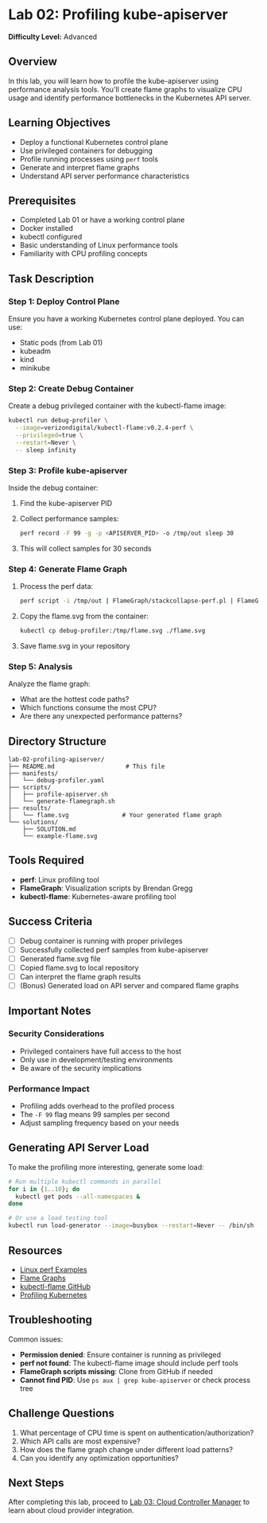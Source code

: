 # Lab 02: Profiling kube-apiserver

**Difficulty Level:** Advanced

## Overview

In this lab, you will learn how to profile the kube-apiserver using performance analysis tools. You'll create flame graphs to visualize CPU usage and identify performance bottlenecks in the Kubernetes API server.

## Learning Objectives

- Deploy a functional Kubernetes control plane
- Use privileged containers for debugging
- Profile running processes using `perf` tools
- Generate and interpret flame graphs
- Understand API server performance characteristics

## Prerequisites

- Completed Lab 01 or have a working control plane
- Docker installed
- kubectl configured
- Basic understanding of Linux performance tools
- Familiarity with CPU profiling concepts

## Task Description

### Step 1: Deploy Control Plane

Ensure you have a working Kubernetes control plane deployed. You can use:

- Static pods (from Lab 01)
- kubeadm
- kind
- minikube

### Step 2: Create Debug Container

Create a debug privileged container with the kubectl-flame image:

```bash
kubectl run debug-profiler \
  --image=verizondigital/kubectl-flame:v0.2.4-perf \
  --privileged=true \
  --restart=Never \
  -- sleep infinity
```

### Step 3: Profile kube-apiserver

Inside the debug container:

1. Find the kube-apiserver PID
2. Collect performance samples:

   ```bash
   perf record -F 99 -g -p <APISERVER_PID> -o /tmp/out sleep 30
   ```

3. This will collect samples for 30 seconds

### Step 4: Generate Flame Graph

1. Process the perf data:

   ```bash
   perf script -i /tmp/out | FlameGraph/stackcollapse-perf.pl | FlameGraph/flamegraph.pl > flame.svg
   ```

2. Copy the flame.svg from the container:

   ```bash
   kubectl cp debug-profiler:/tmp/flame.svg ./flame.svg
   ```

3. Save flame.svg in your repository

### Step 5: Analysis

Analyze the flame graph:

- What are the hottest code paths?
- Which functions consume the most CPU?
- Are there any unexpected performance patterns?

## Directory Structure

```text
lab-02-profiling-apiserver/
├── README.md                    # This file
├── manifests/
│   └── debug-profiler.yaml
├── scripts/
│   ├── profile-apiserver.sh
│   └── generate-flamegraph.sh
├── results/
│   └── flame.svg               # Your generated flame graph
└── solutions/
    ├── SOLUTION.md
    └── example-flame.svg
```

## Tools Required

- **perf**: Linux profiling tool
- **FlameGraph**: Visualization scripts by Brendan Gregg
- **kubectl-flame**: Kubernetes-aware profiling tool

## Success Criteria

- [ ] Debug container is running with proper privileges
- [ ] Successfully collected perf samples from kube-apiserver
- [ ] Generated flame.svg file
- [ ] Copied flame.svg to local repository
- [ ] Can interpret the flame graph results
- [ ] (Bonus) Generated load on API server and compared flame graphs

## Important Notes

### Security Considerations

- Privileged containers have full access to the host
- Only use in development/testing environments
- Be aware of the security implications

### Performance Impact

- Profiling adds overhead to the profiled process
- The `-F 99` flag means 99 samples per second
- Adjust sampling frequency based on your needs

## Generating API Server Load

To make the profiling more interesting, generate some load:

```bash
# Run multiple kubectl commands in parallel
for i in {1..10}; do
  kubectl get pods --all-namespaces &
done

# Or use a load testing tool
kubectl run load-generator --image=busybox --restart=Never -- /bin/sh -c "while true; do wget -q -O- http://kubernetes.default.svc.cluster.local; done"
```

## Resources

- [Linux perf Examples](http://www.brendangregg.com/perf.html)
- [Flame Graphs](http://www.brendangregg.com/flamegraphs.html)
- [kubectl-flame GitHub](https://github.com/VerizonMedia/kubectl-flame)
- [Profiling Kubernetes](https://kubernetes.io/blog/2019/05/14/Kubernetes-1.15-Profiling-Kubernetes/)

## Troubleshooting

Common issues:

- **Permission denied**: Ensure container is running as privileged
- **perf not found**: The kubectl-flame image should include perf tools
- **FlameGraph scripts missing**: Clone from GitHub if needed
- **Cannot find PID**: Use `ps aux | grep kube-apiserver` or check process tree

## Challenge Questions

1. What percentage of CPU time is spent on authentication/authorization?
2. Which API calls are most expensive?
3. How does the flame graph change under different load patterns?
4. Can you identify any optimization opportunities?

## Next Steps

After completing this lab, proceed to [Lab 03: Cloud Controller Manager](../lab-03-cloud-controller-manager/) to learn about cloud provider integration.

